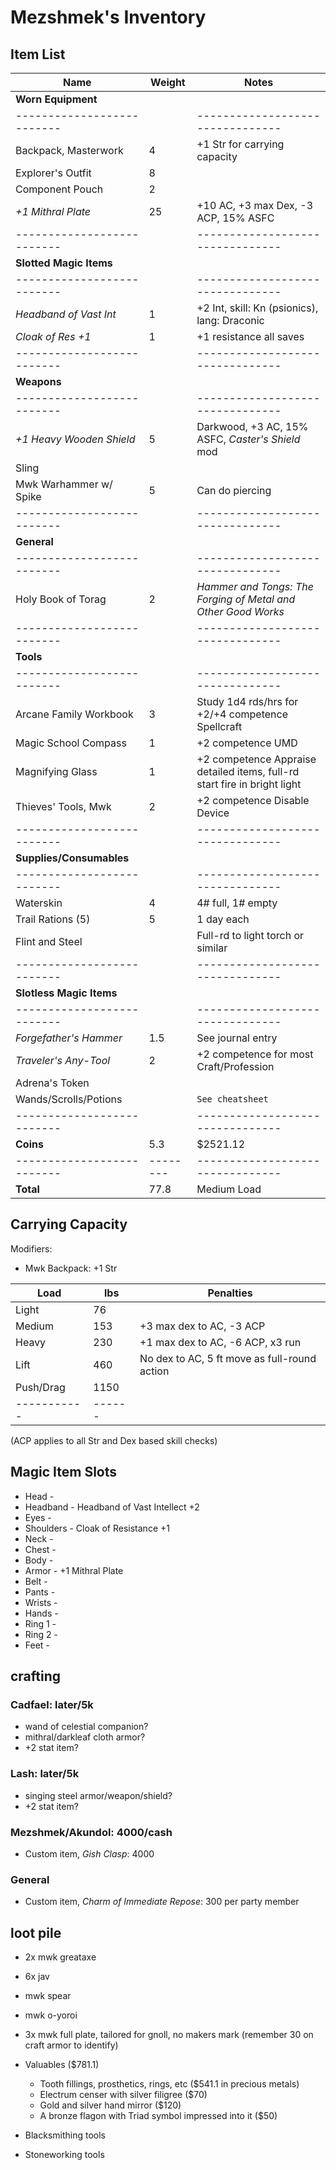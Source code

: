 # Mezshmek's Inventory
## Item List
| Name                     | Weight | Notes
|--------------------------|--------|--------------------------------
| **Worn Equipment**       |        |
|--------------------------|        |--------------------------------
| Backpack, Masterwork     |    4   | +1 Str for carrying capacity
| Explorer's Outfit        |    8   |
| Component Pouch          |    2   |
| *+1 Mithral Plate*       |   25   | +10 AC, +3 max Dex, -3 ACP, 15% ASFC
|--------------------------|        |--------------------------------
| **Slotted Magic Items**  |        |
|--------------------------|        |--------------------------------
| *Headband of Vast Int*   |    1   | +2 Int, skill: Kn (psionics), lang: Draconic
| *Cloak of Res +1*        |    1   | +1 resistance all saves
|--------------------------|        |--------------------------------
| **Weapons**              |        |
|--------------------------|        |--------------------------------
| *+1 Heavy Wooden Shield* |    5   | Darkwood, +3 AC, 15% ASFC, *Caster's Shield* mod
| Sling                    |        |
| Mwk Warhammer w/ Spike   |    5   | Can do piercing
|--------------------------|        |--------------------------------
| **General**              |        |
|--------------------------|        |--------------------------------
| Holy Book of Torag       |    2   | *Hammer and Tongs: The Forging of Metal and Other Good Works*
|--------------------------|        |--------------------------------
| **Tools**                |        |
|--------------------------|        |--------------------------------
| Arcane Family Workbook   |    3   | Study 1d4 rds/hrs for +2/+4 competence Spellcraft
| Magic School Compass     |    1   | +2 competence UMD
| Magnifying Glass         |    1   | +2 competence Appraise detailed items, full-rd start fire in bright light
| Thieves' Tools, Mwk      |    2   | +2 competence Disable Device
|--------------------------|        |--------------------------------
| **Supplies/Consumables** |        |
|--------------------------|        |--------------------------------
| Waterskin                |    4   | 4# full, 1# empty
| Trail Rations (5)        |    5   | 1 day each
| Flint and Steel          |        | Full-rd to light torch or similar
|--------------------------|        |--------------------------------
| **Slotless Magic Items** |        |
|--------------------------|        |--------------------------------
| *Forgefather's Hammer*   |    1.5 | See journal entry
| *Traveler's Any-Tool*    |    2   | +2 competence for most Craft/Profession
| Adrena's Token           |        | <!-- +1 insight Will, Craft, Perform -->
| Wands/Scrolls/Potions    |        | `See cheatsheet`
|--------------------------|        |--------------------------------
| **Coins**                |    5.3 | $2521.12
|--------------------------|--------|--------------------------------
| **Total**                |   77.8 | Medium Load

## Carrying Capacity
Modifiers:
- Mwk Backpack: +1 Str

| Load      | lbs  | Penalties
|-----------|------|------------
| Light     |   76 |
| Medium    |  153 | +3 max dex to AC, -3 ACP
| Heavy     |  230 | +1 max dex to AC, -6 ACP, x3 run
| Lift      |  460 | No dex to AC, 5 ft move as full-round action
| Push/Drag | 1150 |
|-----------|------|
(ACP applies to all Str and Dex based skill checks)

## Magic Item Slots
- Head      -
- Headband  - Headband of Vast Intellect +2
- Eyes      -
- Shoulders - Cloak of Resistance +1
- Neck      -
- Chest     -
- Body      -
- Armor     - +1 Mithral Plate
- Belt      -
- Pants     -
- Wrists    -
- Hands     -
- Ring 1    -
- Ring 2    -
- Feet      -

## crafting
### Cadfael: later/5k
- wand of celestial companion?
- mithral/darkleaf cloth armor?
- +2 stat item?

### Lash: later/5k
- singing steel armor/weapon/shield?
- +2 stat item?

### Mezshmek/Akundol: 4000/cash
- Custom item, *Gish Clasp*: 4000

### General
- Custom item, *Charm of Immediate Repose*: 300 per party member

## loot pile
- 2x mwk greataxe
- 6x jav
- mwk spear

- mwk o-yoroi
- 3x mwk full plate, tailored for gnoll, no makers mark (remember 30 on craft armor to identify)

- Valuables ($781.1)
    - Tooth fillings, prosthetics, rings, etc ($541.1 in precious metals)
    - Electrum censer with silver filigree ($70)
    - Gold and silver hand mirror ($120)
    - A bronze flagon with Triad symbol impressed into it ($50)

- Blacksmithing tools
- Stoneworking tools
